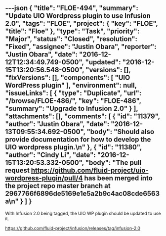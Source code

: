 ---json
{
  "title": "FLOE-494",
  "summary": "Update UIO Wordpress plugin to use Infusion 2.0",
  "tags": "FLOE",
  "project": {
    "key": "FLOE",
    "title": "Floe"
  },
  "type": "Task",
  "priority": "Major",
  "status": "Closed",
  "resolution": "Fixed",
  "assignee": "Justin Obara",
  "reporter": "Justin Obara",
  "date": "2016-12-12T12:34:49.749-0500",
  "updated": "2016-12-15T13:20:56.548-0500",
  "versions": [],
  "fixVersions": [],
  "components": [
    "UIO WordPress plugin"
  ],
  "environment": null,
  "issueLinks": [
    {
      "type": "Duplicate",
      "url": "/browse/FLOE-486/",
      "key": "FLOE-486",
      "summary": "Upgrade to Infusion 2.0"
    }
  ],
  "attachments": [],
  "comments": [
    {
      "id": "11379",
      "author": "Justin Obara",
      "date": "2016-12-13T09:55:34.692-0500",
      "body": "Should also provide documentation for how to develop the UIO wordpress plugin.\n"
    },
    {
      "id": "11380",
      "author": "Cindy Li",
      "date": "2016-12-15T13:20:53.332-0500",
      "body": "The pull request <https://github.com/fluid-project/uio-wordpress-plugin/pull/4> has been merged into the project repo master branch at 2967766f6896de5169e1e5a2b9c4ac08cde6563a\n"
    }
  ]
}
---
With Infusion 2.0 being tagged, the UIO WP plugin should be updated to use it.

<https://github.com/fluid-project/infusion/releases/tag/infusion-2.0>

        
